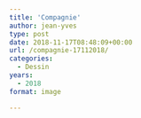 ```yaml
---
title: 'Compagnie'
author: jean-yves
type: post
date: 2018-11-17T08:48:09+00:00
url: /compagnie-17112018/
categories:
  - Dessin
years:
  - 2018
format: image

---
```

